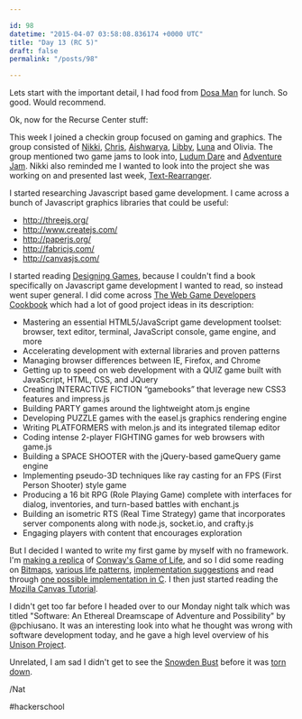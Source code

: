 ```yaml
---

id: 98
datetime: "2015-04-07 03:58:08.836174 +0000 UTC"
title: "Day 13 (RC 5)"
draft: false
permalink: "/posts/98"

---
```


Lets start with the important detail, I had food from [Dosa Man](http://mashable.com/2014/10/19/dosa-man-food-cart-nyc/) for lunch. So good. Would recommend.
 
Ok, now for the Recurse Center stuff:
 
This week I joined a checkin group focused on gaming and graphics. The group consisted of [Nikki](https://twitter.com/mno00), [Chris](https://twitter.com/dy_dx_), [Aishwarya](aishwarya923), [Libby](https://twitter.com/horrorcheck), [Luna](https://twitter.com/lunacodess) and Olivia. The group mentioned two game jams to look into, [Ludum Dare](http://ludumdare.com/compo/) and [Adventure Jam](http://jams.gamejolt.io/adventurejam). Nikki also reminded me I wanted to look into the project she was working on and presented last week, [Text-Rearranger](https://github.com/nikkisquared/Text-Rearranger).
 
I started researching Javascript based game development. I came across a bunch of Javascript graphics libraries that could be useful:

 - http://threejs.org/
 - http://www.createjs.com/
 - http://paperjs.org/
 - http://fabricjs.com/
 - http://canvasjs.com/

I started reading [Designing Games](https://www.goodreads.com/book/show/16144499-designing-games), because I couldn't find a book specifically on Javascript game development I wanted to read, so instead went super general. I did come across [The Web Game Developers Cookbook](http://www.amazon.com/The-Web-Game-Developers-Cookbook/dp/0321898389/) which had a lot of good project ideas in its description:

  -   Mastering an essential HTML5/JavaScript game development toolset: browser, text editor, terminal,  JavaScript console, game engine, and more
  -   Accelerating development with external libraries and proven patterns
  -   Managing browser differences between IE, Firefox, and Chrome
  -   Getting up to speed on web development with a QUIZ game built with JavaScript, HTML, CSS, and JQuery
  -   Creating INTERACTIVE FICTION “gamebooks” that leverage new CSS3 features and impress.js
  -   Building PARTY games around the lightweight atom.js engine
  -   Developing PUZZLE games with the easel.js graphics rendering engine
  -   Writing PLATFORMERS with melon.js and its integrated tilemap editor
  -   Coding intense 2-player FIGHTING games for web browsers with game.js
  -   Building a SPACE SHOOTER with the jQuery-based gameQuery game engine
  -   Implementing pseudo-3D techniques like ray casting for an FPS (First Person Shooter) style game
  -   Producing a 16 bit RPG (Role Playing Game) complete with interfaces for dialog, inventories,  and turn-based battles with enchant.js
  -   Building an isometric RTS (Real Time Strategy) game that incorporates server components along with  node.js, socket.io, and crafty.js
  -   Engaging players with content that encourages exploration

But I decided I wanted to write my first game by myself with no framework. I'm [making a replica](https://github.com/icco/life) of [Conway's Game of Life](https://en.wikipedia.org/wiki/Conway's_Game_of_Life), and so I did some reading on [Bitmaps](http://paulbourke.net/dataformats/bitmaps/), [various life patterns](http://fano.ics.uci.edu/ca/rules/b3s23/), [implementation suggestions](http://dotat.at/prog/life/life.html) and read through [one possible implementation in C](http://dotat.at/cgi/cvsweb/things/life.c?rev=1.8). I then just started reading the [Mozilla Canvas Tutorial](https://developer.mozilla.org/en-US/docs/Web/API/Canvas_API/Tutorial).

I didn't get too far before I headed over to our Monday night talk which was titled "Software: An Ethereal Dreamscape of Adventure and Possibility" by @pchiusano. It was an interesting look into what he thought was wrong with software development today, and he gave a high level overview of his [Unison Project](http://pchiusano.io/unison).

Unrelated, I am sad I didn't get to see the [Snowden Bust](http://animalnewyork.com/2015/theres-a-massive-illicit-bust-of-edward-snowden-stuck-to-a-war-monument-in-brooklyn/) before it was [torn down](https://www.theverge.com/2015/4/6/8353549/edward-snowden-sculpture-fort-greene-park-brooklyn-new-york).

/Nat 

#hackerschool
